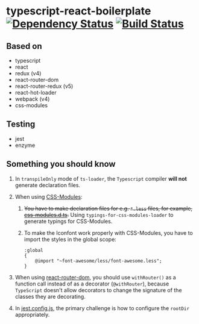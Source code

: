 # typescript-react-boilerplate [![Dependency Status](https://david-dm.org/nonoroazoro/typescript-react-boilerplate.svg?style=flat-square)](https://david-dm.org/nonoroazoro/typescript-react-boilerplate) [![Build Status](https://travis-ci.org/nonoroazoro/typescript-react-boilerplate.svg?branch=master)](https://travis-ci.org/nonoroazoro/typescript-react-boilerplate)


## Based on

- typescript
- react
- redux (v4)
- react-router-dom
- react-router-redux (v5)
- react-hot-loader
- webpack (v4)
- css-modules


## Testing

- jest
- enzyme


## Something you should know

1. In `transpileOnly` mode of `ts-loader`, the `Typescript` compiler **will not** generate declaration files.

1. When using [CSS-Modules](https://github.com/css-modules/css-modules):

    1. ~~You have to make declaration files for e.g. `*.less` files, for example, [css-modules.d.ts](./src/typings/css-modules.d.ts).~~ Using `typings-for-css-modules-loader` to generate typings for CSS-Modules.

    1. To make the Iconfont work properly with CSS-Modules, you have to import the styles in the global scope:

        ```less
        :global
        {
            @import "~font-awesome/less/font-awesome.less";
        }
        ```

1. When using [react-router-dom](https://github.com/ReactTraining/react-router/tree/master/packages/react-router-dom), you should use `withRouter()` as a function call instead of as a decorator (`@withRouter`), because `TypeScript` doesn't allow decorators to change the signature of the classes they are decorating.

1. In [jest.config.js](./scripts/jest/jest.config.js), the primary challenge is how to configure the `rootDir` appropriately.
